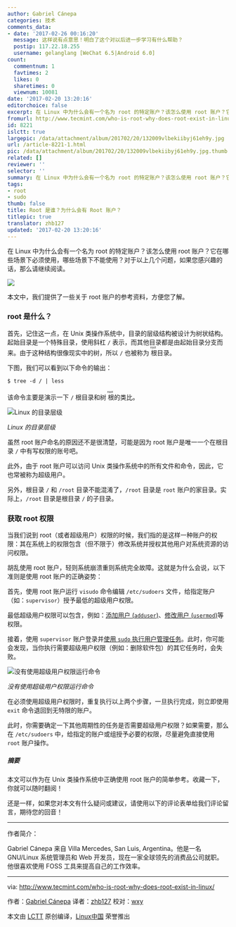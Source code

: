 ```yaml
---
author: Gabriel Cánepa
categories: 技术
comments_data:
- date: '2017-02-26 00:16:20'
  message: 这样说有点意思！明白了这个对以后进一步学习有什么帮助？
  postip: 117.22.18.255
  username: gelanglang [WeChat 6.5|Android 6.0]
count:
  commentnum: 1
  favtimes: 2
  likes: 0
  sharetimes: 0
  viewnum: 10081
date: '2017-02-20 13:20:16'
editorchoice: false
excerpt: 在 Linux 中为什么会有一个名为 root 的特定账户？该怎么使用 root 账户？它在哪些场景下必须使用，哪些场景下不能使用？对于以上几个问题，如果您感兴趣的话，那么请继续阅读。
fromurl: http://www.tecmint.com/who-is-root-why-does-root-exist-in-linux/
id: 8221
islctt: true
largepic: /data/attachment/album/201702/20/132009vlbekiibyj61eh9y.jpg
url: /article-8221-1.html
pic: /data/attachment/album/201702/20/132009vlbekiibyj61eh9y.jpg.thumb.jpg
related: []
reviewer: ''
selector: ''
summary: 在 Linux 中为什么会有一个名为 root 的特定账户？该怎么使用 root 账户？它在哪些场景下必须使用，哪些场景下不能使用？对于以上几个问题，如果您感兴趣的话，那么请继续阅读。
tags:
- root
- sudo
thumb: false
title: Root 是谁？为什么会有 Root 账户？
titlepic: true
translator: zhb127
updated: '2017-02-20 13:20:16'
---
```


在 Linux 中为什么会有一个名为 root 的特定账户？该怎么使用 root 账户？它在哪些场景下必须使用，哪些场景下不能使用？对于以上几个问题，如果您感兴趣的话，那么请继续阅读。


![](/data/attachment/album/201702/20/132009vlbekiibyj61eh9y.jpg)


本文中，我们提供了一些关于 root 账户的参考资料，方便您了解。


### root 是什么？


首先，记住这一点，在 Unix 类操作系统中，目录的层级结构被设计为树状结构。起始目录是一个特殊目录，使用斜杠 `/` 表示，而其他目录都是由起始目录分支而来。由于这种结构很像现实中的树，所以 `/` 也被称为<ruby> 根 <rp>  （ </rp> <rt>  root </rt> <rp>  ） </rp></ruby>目录。


下图，我们可以看到以下命令的输出：



```
$ tree -d / | less

```

该命令主要是演示一下 `/` 根目录和树<ruby> 根 <rp>  （ </rp> <rt>  root </rt> <rp>  ） </rp></ruby>的类比。


![Linux 的目录层级](/data/attachment/album/201702/20/132017s84ihzznf6y865zf.png)


*Linux 的目录层级*


虽然 root 账户命名的原因还不是很清楚，可能是因为 root 账户是唯一一个在根目录 `/` 中有写权限的账号吧。


此外，由于 root 账户可以访问 Unix 类操作系统中的所有文件和命令，因此，它也常被称为超级用户。


另外，根目录 `/` 和 `/root` 目录不能混淆了，`/root` 目录是 `root` 账户的家目录。实际上，`/root` 目录是根目录 `/` 的子目录。


### 获取 root 权限


当我们说到 root（或者超级用户）权限的时候，我们指的是这样一种账户的权限：其在系统上的权限包含（但不限于）修改系统并授权其他用户对系统资源的访问权限。


胡乱使用 root 账户，轻则系统崩溃重则系统完全故障。这就是为什么会说，以下准则是使用 root 账户的正确姿势：


首先，使用 root 账户运行 `visudo` 命令编辑 `/etc/sudoers` 文件，给指定账户（如：`supervisor`）授予最低的超级用户权限。


最低超级用户权限可以包含，例如：[添加用户 (`adduser`)](http://www.tecmint.com/add-users-in-linux/)、[修改用户 (`usermod`)](http://www.tecmint.com/usermod-command-examples/)等权限。


接着，使用 `supervisor` 账户登录并[使用 `sudo` 执行用户管理任务](http://www.tecmint.com/sudoers-configurations-for-setting-sudo-in-linux/)。此时，你可能会发现，当你执行需要超级用户权限（例如：删除软件包）的其它任务时，会失败。


![没有使用超级用户权限运行命令](/data/attachment/album/201702/20/132018x4a1qvkqnn3vpjmv.png)


*没有使用超级用户权限运行命令*


在必须使用超级用户权限时，重复执行以上两个步骤，一旦执行完成，则立即使用 `exit` 命令退回到无特限的账户。


此时，你需要确定一下其他周期性的任务是否需要超级用户权限？如果需要，那么在 `/etc/sudoers` 中，给指定的账户或组授予必要的权限，尽量避免直接使用 `root` 账户操作。


##### 摘要


本文可以作为在 Unix 类操作系统中正确使用 root 账户的简单参考。收藏一下，你就可以随时翻阅！


还是一样，如果您对本文有什么疑问或建议，请使用以下的评论表单给我们评论留言，期待您的回音！




---


作者简介：


Gabriel Cánepa 来自 Villa Mercedes, San Luis, Argentina。他是一名 GNU/Linux 系统管理员和 Web 开发员，现在一家全球领先的消费品公司就职。他很喜欢使用 FOSS 工具来提高自己的工作效率。




---


via: <http://www.tecmint.com/who-is-root-why-does-root-exist-in-linux/>


作者：[Gabriel Cánepa](http://www.tecmint.com/author/gacanepa/) 译者：[zhb127](https://github.com/zhb127) 校对：[wxy](https://github.com/wxy)


本文由 [LCTT](https://github.com/LCTT/TranslateProject) 原创编译，[Linux中国](https://linux.cn/) 荣誉推出